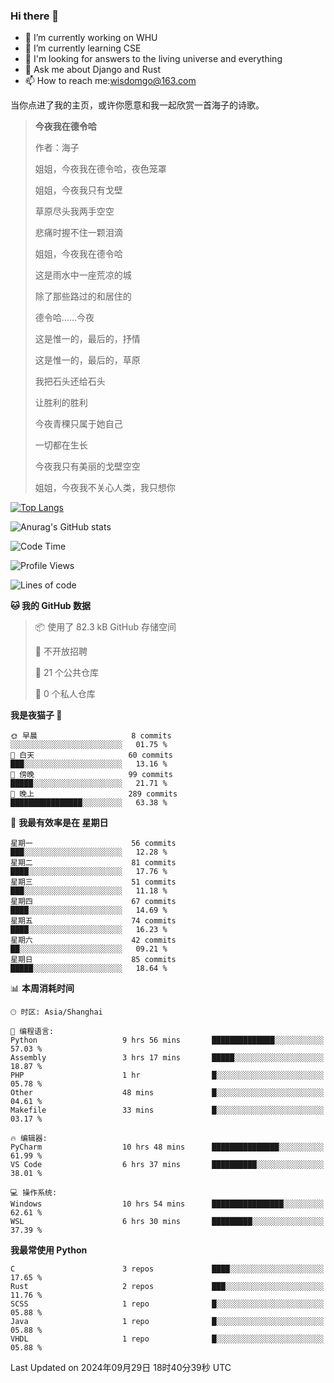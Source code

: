 ### Hi there 👋



- 🔭 I’m currently working on WHU
- 🌱 I’m currently learning CSE
- 🤔 I'm looking for answers to the living universe and everything
- 💬 Ask me about Django and Rust
- 📫 How to reach me:wisdomgo@163.com

当你点进了我的主页，或许你愿意和我一起欣赏一首海子的诗歌。

>**今夜我在德令哈**
>
>作者：海子
>
>姐姐，今夜我在德令哈，夜色笼罩
>
>姐姐，今夜我只有戈壁
>
>草原尽头我两手空空
>
>悲痛时握不住一颗泪滴
>
>姐姐，今夜我在德令哈
>
>这是雨水中一座荒凉的城
>
>除了那些路过的和居住的
>
>德令哈......今夜
>
>这是惟一的，最后的，抒情
>
>这是惟一的，最后的，草原
>
>我把石头还给石头
>
>让胜利的胜利
>
>今夜青稞只属于她自己
>
>一切都在生长
>
>今夜我只有美丽的戈壁空空
>
>姐姐，今夜我不关心人类，我只想你



[![Top Langs](https://github-readme-stats.vercel.app/api/top-langs/?username=wisdomgo&theme=onedark)](https://github.com/anuraghazra/github-readme-stats)

![Anurag's GitHub stats](https://github-readme-stats.vercel.app/api?username=wisdomgo&hide=contribs,stars&theme=synthwave)

<!--START_SECTION:waka-->
![Code Time](http://img.shields.io/badge/Code%20Time-259%20hrs%2015%20mins-blue)

![Profile Views](http://img.shields.io/badge/%E4%B8%AA%E4%BA%BA%E8%B5%84%E6%96%99%E8%A7%82%E7%9C%8B%E6%AC%A1%E6%95%B0-36-blue)

![Lines of code](https://img.shields.io/badge/%E4%BB%8E%E3%80%8CHello%20World%E3%80%8D%E8%B5%B7%E6%88%91%E5%B7%B2%E7%BB%8F%E5%86%99%E4%BA%86-638.7%20thousand%20%E8%A1%8C%E4%BB%A3%E7%A0%81-blue)

**🐱 我的 GitHub 数据** 

> 📦  使用了 82.3 kB GitHub 存储空间 
 > 
> 🚫 不开放招聘
 > 
> 📜 21 个公共仓库 
 > 
> 🔑 0 个私人仓库 
 > 
**我是夜猫子 🦉** 

```text
🌞 早晨                     8 commits           ░░░░░░░░░░░░░░░░░░░░░░░░░   01.75 % 
🌆 白天                     60 commits          ███░░░░░░░░░░░░░░░░░░░░░░   13.16 % 
🌃 傍晚                     99 commits          █████░░░░░░░░░░░░░░░░░░░░   21.71 % 
🌙 晚上                     289 commits         ████████████████░░░░░░░░░   63.38 % 
```
📅 **我最有效率是在 星期日** 

```text
星期一                      56 commits          ███░░░░░░░░░░░░░░░░░░░░░░   12.28 % 
星期二                      81 commits          ████░░░░░░░░░░░░░░░░░░░░░   17.76 % 
星期三                      51 commits          ███░░░░░░░░░░░░░░░░░░░░░░   11.18 % 
星期四                      67 commits          ████░░░░░░░░░░░░░░░░░░░░░   14.69 % 
星期五                      74 commits          ████░░░░░░░░░░░░░░░░░░░░░   16.23 % 
星期六                      42 commits          ██░░░░░░░░░░░░░░░░░░░░░░░   09.21 % 
星期日                      85 commits          █████░░░░░░░░░░░░░░░░░░░░   18.64 % 
```


📊 **本周消耗时间** 

```text
🕑︎ 时区: Asia/Shanghai

💬 编程语言: 
Python                   9 hrs 56 mins       ██████████████░░░░░░░░░░░   57.03 % 
Assembly                 3 hrs 17 mins       █████░░░░░░░░░░░░░░░░░░░░   18.87 % 
PHP                      1 hr                █░░░░░░░░░░░░░░░░░░░░░░░░   05.78 % 
Other                    48 mins             █░░░░░░░░░░░░░░░░░░░░░░░░   04.61 % 
Makefile                 33 mins             █░░░░░░░░░░░░░░░░░░░░░░░░   03.17 % 

🔥 编辑器: 
PyCharm                  10 hrs 48 mins      ███████████████░░░░░░░░░░   61.99 % 
VS Code                  6 hrs 37 mins       ██████████░░░░░░░░░░░░░░░   38.01 % 

💻 操作系统: 
Windows                  10 hrs 54 mins      ████████████████░░░░░░░░░   62.61 % 
WSL                      6 hrs 30 mins       █████████░░░░░░░░░░░░░░░░   37.39 % 
```

**我最常使用 Python** 

```text
C                        3 repos             ████░░░░░░░░░░░░░░░░░░░░░   17.65 % 
Rust                     2 repos             ███░░░░░░░░░░░░░░░░░░░░░░   11.76 % 
SCSS                     1 repo              █░░░░░░░░░░░░░░░░░░░░░░░░   05.88 % 
Java                     1 repo              █░░░░░░░░░░░░░░░░░░░░░░░░   05.88 % 
VHDL                     1 repo              █░░░░░░░░░░░░░░░░░░░░░░░░   05.88 % 
```




 Last Updated on 2024年09月29日 18时40分39秒 UTC
<!--END_SECTION:waka-->
